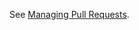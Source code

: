 See [Managing Pull Requests](https://github.com/facebook/react-native/wiki/Managing-Pull-Requests).
